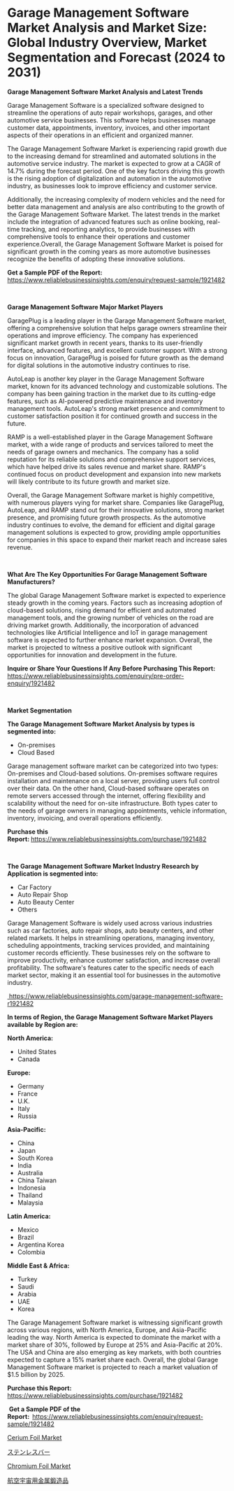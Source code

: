 <p><h1>Garage Management Software Market Analysis and Market Size: Global Industry Overview, Market Segmentation and Forecast (2024 to 2031)</h1></p><p><strong>Garage Management Software Market Analysis and Latest Trends</strong></p>
<p><p>Garage Management Software is a specialized software designed to streamline the operations of auto repair workshops, garages, and other automotive service businesses. This software helps businesses manage customer data, appointments, inventory, invoices, and other important aspects of their operations in an efficient and organized manner.</p><p>The Garage Management Software Market is experiencing rapid growth due to the increasing demand for streamlined and automated solutions in the automotive service industry. The market is expected to grow at a CAGR of 14.7% during the forecast period. One of the key factors driving this growth is the rising adoption of digitalization and automation in the automotive industry, as businesses look to improve efficiency and customer service.</p><p>Additionally, the increasing complexity of modern vehicles and the need for better data management and analysis are also contributing to the growth of the Garage Management Software Market. The latest trends in the market include the integration of advanced features such as online booking, real-time tracking, and reporting analytics, to provide businesses with comprehensive tools to enhance their operations and customer experience.Overall, the Garage Management Software Market is poised for significant growth in the coming years as more automotive businesses recognize the benefits of adopting these innovative solutions.</p></p>
<p><strong>Get a Sample PDF of the Report:&nbsp;</strong> <a href="https://www.reliablebusinessinsights.com/enquiry/request-sample/1921482">https://www.reliablebusinessinsights.com/enquiry/request-sample/1921482</a></p>
<p>&nbsp;</p>
<p><strong>Garage Management Software Major Market Players</strong></p>
<p><p>GaragePlug is a leading player in the Garage Management Software market, offering a comprehensive solution that helps garage owners streamline their operations and improve efficiency. The company has experienced significant market growth in recent years, thanks to its user-friendly interface, advanced features, and excellent customer support. With a strong focus on innovation, GaragePlug is poised for future growth as the demand for digital solutions in the automotive industry continues to rise.</p><p>AutoLeap is another key player in the Garage Management Software market, known for its advanced technology and customizable solutions. The company has been gaining traction in the market due to its cutting-edge features, such as AI-powered predictive maintenance and inventory management tools. AutoLeap's strong market presence and commitment to customer satisfaction position it for continued growth and success in the future.</p><p>RAMP is a well-established player in the Garage Management Software market, with a wide range of products and services tailored to meet the needs of garage owners and mechanics. The company has a solid reputation for its reliable solutions and comprehensive support services, which have helped drive its sales revenue and market share. RAMP's continued focus on product development and expansion into new markets will likely contribute to its future growth and market size.</p><p>Overall, the Garage Management Software market is highly competitive, with numerous players vying for market share. Companies like GaragePlug, AutoLeap, and RAMP stand out for their innovative solutions, strong market presence, and promising future growth prospects. As the automotive industry continues to evolve, the demand for efficient and digital garage management solutions is expected to grow, providing ample opportunities for companies in this space to expand their market reach and increase sales revenue.</p></p>
<p>&nbsp;</p>
<p><strong>What Are The Key Opportunities For Garage Management Software Manufacturers?</strong></p>
<p><p>The global Garage Management Software market is expected to experience steady growth in the coming years. Factors such as increasing adoption of cloud-based solutions, rising demand for efficient and automated management tools, and the growing number of vehicles on the road are driving market growth. Additionally, the incorporation of advanced technologies like Artificial Intelligence and IoT in garage management software is expected to further enhance market expansion. Overall, the market is projected to witness a positive outlook with significant opportunities for innovation and development in the future.</p></p>
<p><strong>Inquire or Share Your Questions If Any Before Purchasing This Report:</strong> <a href="https://www.reliablebusinessinsights.com/enquiry/pre-order-enquiry/1921482">https://www.reliablebusinessinsights.com/enquiry/pre-order-enquiry/1921482</a></p>
<p>&nbsp;</p>
<p><strong>Market Segmentation</strong></p>
<p><strong>The Garage Management Software Market Analysis by types is segmented into:</strong></p>
<p><ul><li>On-premises</li><li>Cloud Based</li></ul></p>
<p><p>Garage management software market can be categorized into two types: On-premises and Cloud-based solutions. On-premises software requires installation and maintenance on a local server, providing users full control over their data. On the other hand, Cloud-based software operates on remote servers accessed through the internet, offering flexibility and scalability without the need for on-site infrastructure. Both types cater to the needs of garage owners in managing appointments, vehicle information, inventory, invoicing, and overall operations efficiently.</p></p>
<p><strong>Purchase this Report:&nbsp;</strong><a href="https://www.reliablebusinessinsights.com/purchase/1921482">https://www.reliablebusinessinsights.com/purchase/1921482</a></p>
<p>&nbsp;</p>
<p><strong>The Garage Management Software Market Industry Research by Application is segmented into:</strong></p>
<p><ul><li>Car Factory</li><li>Auto Repair Shop</li><li>Auto Beauty Center</li><li>Others</li></ul></p>
<p><p>Garage Management Software is widely used across various industries such as car factories, auto repair shops, auto beauty centers, and other related markets. It helps in streamlining operations, managing inventory, scheduling appointments, tracking services provided, and maintaining customer records efficiently. These businesses rely on the software to improve productivity, enhance customer satisfaction, and increase overall profitability. The software's features cater to the specific needs of each market sector, making it an essential tool for businesses in the automotive industry.</p></p>
<p><a href="https://www.reliablebusinessinsights.com/garage-management-software-r1921482">&nbsp;https://www.reliablebusinessinsights.com/garage-management-software-r1921482</a></p>
<p><strong>In terms of Region, the Garage Management Software Market Players available by Region are:</strong></p>
<p>
    <p> <strong> North America: </strong>
        <ul>
            <li>United States</li>
            <li>Canada</li>
        </ul>
        </p> 
    <p> <strong> Europe: </strong>
        <ul>
            <li>Germany</li>
            <li>France</li>
            <li>U.K.</li>
            <li>Italy</li>
            <li>Russia</li>
        </ul>
        </p> 
    <p> <strong> Asia-Pacific: </strong>
        <ul>
            <li>China</li>
            <li>Japan</li>
            <li>South Korea</li>
            <li>India</li>
            <li>Australia</li>
            <li>China Taiwan</li>
            <li>Indonesia</li>
            <li>Thailand</li>
            <li>Malaysia</li>
        </ul>
        </p> 
    <p> <strong> Latin America: </strong>
        <ul>
            <li>Mexico</li>
            <li>Brazil</li>
            <li>Argentina Korea</li>
            <li>Colombia</li>
        </ul>
        </p> 
    <p> <strong> Middle East & Africa: </strong>
        <ul>
            <li>Turkey</li>
            <li>Saudi</li>
            <li>Arabia</li>
            <li>UAE</li>
            <li>Korea</li>
        </ul>
    </p>
    </p>
<p><p>The Garage Management Software market is witnessing significant growth across various regions, with North America, Europe, and Asia-Pacific leading the way. North America is expected to dominate the market with a market share of 30%, followed by Europe at 25% and Asia-Pacific at 20%. The USA and China are also emerging as key markets, with both countries expected to capture a 15% market share each. Overall, the global Garage Management Software market is projected to reach a market valuation of $1.5 billion by 2025.</p></p>
<p><strong>Purchase this Report: </strong><a href="https://www.reliablebusinessinsights.com/purchase/1921482">https://www.reliablebusinessinsights.com/purchase/1921482</a></p>
<p>&nbsp;<strong>Get a Sample PDF of the Report:&nbsp;&nbsp;</strong><a href="https://www.reliablebusinessinsights.com/enquiry/request-sample/1921482">https://www.reliablebusinessinsights.com/enquiry/request-sample/1921482</a></p>
<p><strong></strong></p>
<p><p><a href="https://github.com/josesg55/Market-Research-Report-List-3/blob/main/cerium-foil-market.md">Cerium Foil Market</a></p><p><a href="https://github.com/AbigaleHuel/Market-Research-Report-List-1/blob/main/4296590180679.md">ステンレスバー</a></p><p><a href="https://github.com/indrystar/Market-Research-Report-List-4/blob/main/chromium-foil-market.md">Chromium Foil Market</a></p><p><a href="https://github.com/AdellaPrice2023/Market-Research-Report-List-2/blob/main/2901431180678.md">航空宇宙用金属鍛造品</a></p></p>